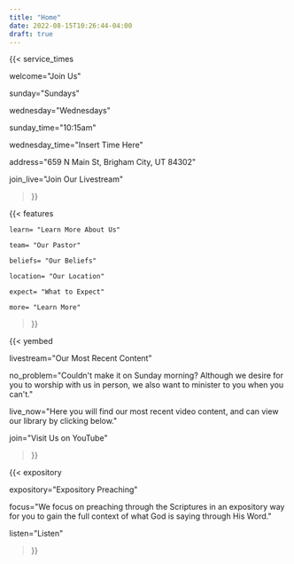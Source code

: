 ```yaml
---
title: "Home"
date: 2022-08-15T10:26:44-04:00
draft: true
---
```

 {{< service_times 
 
 welcome="Join Us"

 sunday="Sundays"

 wednesday="Wednesdays"

 sunday_time="10:15am"

 wednesday_time="Insert Time Here"

 address="659 N Main St, Brigham City, UT 84302"

 join_live="Join Our Livestream"
 
 >}}

{{< features

    learn= "Learn More About Us"

    team= "Our Pastor"

    beliefs= "Our Beliefs"

    location= "Our Location"

    expect= "What to Expect"

    more= "Learn More"

 >}}

 {{< yembed
 
 livestream="Our Most Recent Content"

 no_problem="Couldn't make it on Sunday morning? Although we desire for you to worship with us in person, we also want to minister to you when you can't."

 live_now="Here you will find our most recent video content, and can view our library by clicking below."

 join="Visit Us on YouTube"

  >}}

 {{< expository 
 
 expository="Expository Preaching"

 focus="We focus on preaching through the Scriptures in an expository way for you to gain the full context of what God is saying through His Word."

 listen="Listen"
 
 >}}